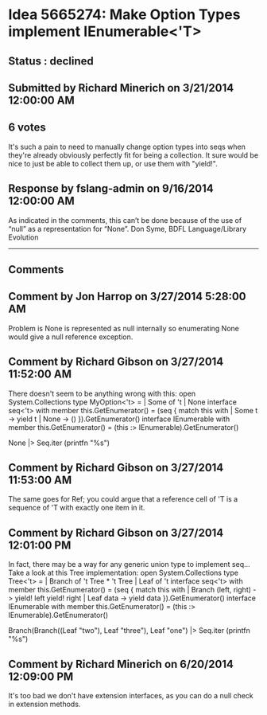 # Idea 5665274: Make Option Types implement IEnumerable<'T> #

## Status : declined

## Submitted by Richard Minerich on 3/21/2014 12:00:00 AM

## 6 votes

It's such a pain to need to manually change option types into seqs when they're already obviously perfectly fit for being a collection. It sure would be nice to just be able to collect them up, or use them with "yield!".



## Response by fslang-admin on 9/16/2014 12:00:00 AM

As indicated in the comments, this can’t be done because of the use of “null” as a representation for “None”.
Don Syme, BDFL Language/Library Evolution

------------------------
## Comments


## Comment by Jon Harrop on 3/27/2014 5:28:00 AM
Problem is None is represented as null internally so enumerating None would give a null reference exception.


## Comment by Richard Gibson on 3/27/2014 11:52:00 AM
There doesn't seem to be anything wrong with this: open System.Collections
type MyOption<'t> =
| Some of 't
| None
interface seq<'t> with
member this.GetEnumerator() =
(seq {
match this with
| Some t -> yield t
| None -> ()
}).GetEnumerator()
interface IEnumerable with
member this.GetEnumerator() =
(this :> IEnumerable).GetEnumerator()

None |> Seq.iter (printfn "%s")


## Comment by Richard Gibson on 3/27/2014 11:53:00 AM
The same goes for Ref; you could argue that a reference cell of 'T is a sequence of 'T with exactly one item in it.


## Comment by Richard Gibson on 3/27/2014 12:01:00 PM
In fact, there may be a way for any generic union type to implement seq... Take a look at this Tree implementation:
open System.Collections
type Tree<'t> =
| Branch of 't Tree * 't Tree
| Leaf of 't
interface seq<'t> with
member this.GetEnumerator() =
(seq {
match this with
| Branch (left, right) ->
yield! left
yield! right
| Leaf data -> yield data
}).GetEnumerator()
interface IEnumerable with
member this.GetEnumerator() =
(this :> IEnumerable).GetEnumerator()

Branch(Branch((Leaf "two"), Leaf "three"), Leaf "one") |> Seq.iter (printfn "%s")


## Comment by Richard Minerich on 6/20/2014 12:09:00 PM
It's too bad we don't have extension interfaces, as you can do a null check in extension methods.

